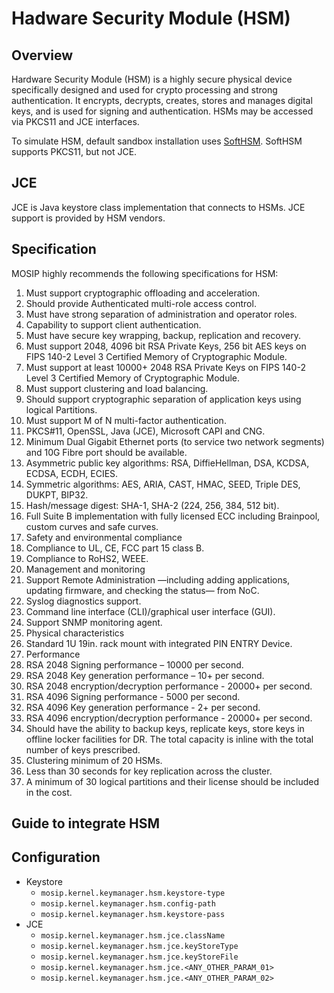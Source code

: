 # Hadware Security Module (HSM)

## Overview

Hardware Security Module (HSM) is a highly secure physical device specifically designed and used for crypto processing and strong authentication. It encrypts, decrypts, creates, stores and manages digital keys, and is used for signing and authentication. HSMs may be accessed via PKCS11 and JCE interfaces.

To simulate HSM, default sandbox installation uses [SoftHSM](https://github.com/mosip/mosip-infra/tree/release-1.2.0/deployment/v3/external/hsm/softhsm). SoftHSM supports PKCS11, but not JCE.

## JCE

JCE is Java keystore class implementation that connects to HSMs. JCE support is provided by HSM vendors.

## Specification

MOSIP highly recommends the following specifications for HSM:

1. Must support cryptographic offloading and acceleration.
2. Should provide Authenticated multi-role access control.
3. Must have strong separation of administration and operator roles.
4. Capability to support client authentication.
5. Must have secure key wrapping, backup, replication and recovery.
6. Must support 2048, 4096 bit RSA Private Keys, 256 bit AES keys on FIPS 140-2 Level 3 Certified Memory of Cryptographic Module.
7. Must support at least 10000+ 2048 RSA Private Keys on FIPS 140-2 Level 3 Certified Memory of Cryptographic Module.
8. Must support clustering and load balancing.
9. Should support cryptographic separation of application keys using logical Partitions.
10. Must support M of N multi-factor authentication.
11. PKCS#11, OpenSSL, Java (JCE), Microsoft CAPI and CNG.
12. Minimum Dual Gigabit Ethernet ports (to service two network segments) and 10G Fibre port should be available.
13. Asymmetric public key algorithms: RSA, DiffieHellman, DSA, KCDSA, ECDSA, ECDH, ECIES.
14. Symmetric algorithms: AES, ARIA, CAST, HMAC, SEED, Triple DES, DUKPT, BIP32.
15. Hash/message digest: SHA-1, SHA-2 (224, 256, 384, 512 bit).
16. Full Suite B implementation with fully licensed ECC including Brainpool, custom curves and safe curves.
17. Safety and environmental compliance    &#x20;
18. Compliance to UL, CE, FCC part 15 class B.
19. Compliance to RoHS2, WEEE.
20. Management and monitoring
21. Support Remote Administration —including adding applications, updating firmware, and checking the status— from NoC.
22. Syslog diagnostics support.
23. Command line interface (CLI)/graphical user interface (GUI).
24. Support SNMP monitoring agent.
25. Physical characteristics
26. Standard 1U 19in. rack mount with integrated PIN ENTRY Device.
27. Performance
28. RSA 2048 Signing performance – 10000 per second.
29. RSA 2048 Key generation performance – 10+ per second.
30. RSA 2048 encryption/decryption performance - 20000+ per second.
31. RSA 4096 Signing performance - 5000 per second.
32. RSA 4096 Key generation performance - 2+ per second.
33. RSA 4096 encryption/decryption performance - 20000+ per second.
34. Should have the ability to backup keys, replicate keys, store keys in offline locker facilities for DR. The total capacity is inline with the total number of keys prescribed.
35. Clustering minimum of 20 HSMs.
36. Less than 30 seconds for key replication across the cluster.
37. A minimum of 30 logical partitions and their license should be included in the cost.

## Guide to integrate HSM

## Configuration

* Keystore
  * `mosip.kernel.keymanager.hsm.keystore-type`
  * `mosip.kernel.keymanager.hsm.config-path`
  * `mosip.kernel.keymanager.hsm.keystore-pass`
* JCE
  * `mosip.kernel.keymanager.hsm.jce.className`
  * `mosip.kernel.keymanager.hsm.jce.keyStoreType`
  * `mosip.kernel.keymanager.hsm.jce.keyStoreFile`
  * `mosip.kernel.keymanager.hsm.jce.<ANY_OTHER_PARAM_01>`
  * `mosip.kernel.keymanager.hsm.jce.<ANY_OTHER_PARAM_02>`
